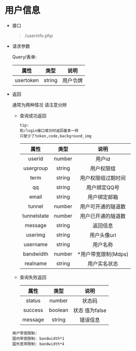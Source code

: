 # 用户信息
- 接口
    > /userinfo.php
- 请求参数

    Query/表单:

    |    属性     |   类型   |  说明  |
    |:---------:|:------:|:----:|
    | usertoken | string | 用户令牌 |
- 返回

    通常为两种情况 请注意分辨
    - 查询成功返回

        ```
        tip:
        和/login接口成功时返回基本一样
        只是少了token,code,background_img
        ```

        |     属性      |   类型   |      说明       |
        |:-----------:|:------:|:-------------:|
        |   userid    | number |     用户id      |
        |  usergroup  | string |     用户权限组     |
        |    term     | string |   用户权限组过期时间   |
        |     qq      | string |    用户绑定QQ号    |
        |    email    | string |    用户绑定邮箱     |
        |   tunnel    | number |   用户可开通的隧道数   |
        | tunnelstate | number |   用户已开通的隧道数   |
        |   message   | string |     返回信息      |
        |   userimg   | string |    用户头像url    |
        |  username   | string |     用户名称      |
        |  bandwidth  | number | *用户带宽限制(Mdps) |
        |  realname   | string |    用户实名状态     |

    - 查询失败返回

        |   属性    |   类型    |     说明     |
        |:-------:|:-------:|:----------:|
        | status  | number  |    状态码     |
        | success | boolean | 状态 值为false |
        | message | string  |    错误信息    |

    ```
    用户带宽限制:
    国内带宽限制: bandwidth*1
    国外宽带限制: bandwidth*4
    ```
